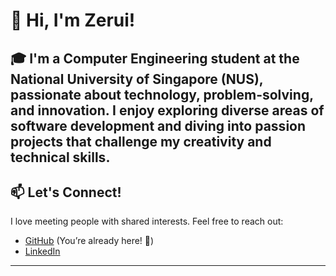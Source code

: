 # 👋 Hi, I'm Zerui!

🎓 I'm a **Computer Engineering student** at the **National University of Singapore (NUS)**, passionate about technology, problem-solving, and innovation. I enjoy exploring diverse areas of software development and diving into **passion projects** that challenge my creativity and technical skills.
---

## 📫 Let's Connect!
I love meeting people with shared interests. Feel free to reach out:
- [GitHub](https://github.com/zeruis-projects) (You’re already here! 🎉)
- [LinkedIn](https://www.linkedin.com/in/zerui-lim/)

---
